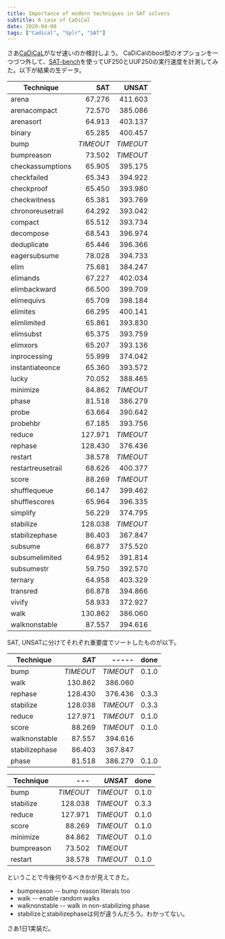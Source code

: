```yaml
---
title: Importance of modern techniques in SAT solvers
subtitle: A case of CaDiCal
date: 2020-04-08
tags: ["Cadical", "Splr", "SAT"]
---
```


さあ[CaDiCaL](https://github.com/arminbiere/cadical)がなぜ速いのか検討しよう。
CaDiCalのbool型のオプションを一つづつ外して、[SAT-bench](https://github.com/shnarazk/SAT-bench)を使ってUF250とUUF250の実行速度を計測してみた。以下が結果の生データ。

| Technique          |     SAT   |    UNSAT  |
| -----------------  | --------: | --------: |
| arena              |  67.276   |  411.603  |
| arenacompact       |  72.570   |  385.086  |
| arenasort          |  64.913   |  403.137  |
| binary             |  65.285   |  400.457  |
| bump               | *TIMEOUT* | *TIMEOUT* |
| bumpreason         |  73.502   | *TIMEOUT* |
| checkassumptions   |  65.905   |  395.175  |
| checkfailed        |  65.343   |  394.922  |
| checkproof         |  65.450   |  393.980  |
| checkwitness       |  65.381   |  393.769  |
| chronoreusetrail   |  64.292   |  393.042  |
| compact            |  65.512   |  393.734  |
| decompose          |  68.543   |  396.974  |
| deduplicate        |  65.446   |  396.366  |
| eagersubsume       |  78.028   |  394.733  |
| elim               |  75.681   |  384.247  |
| elimands           |  67.227   |  402.034  |
| elimbackward       |  66.500   |  399.709  |
| elimequivs         |  65.709   |  398.184  |
| elimites           |  66.295   |  400.141  |
| elimlimited        |  65.861   |  393.830  |
| elimsubst          |  65.375   |  393.759  |
| elimxors           |  65.207   |  393.136  |
| inprocessing       |  55.999   |  374.042  |
| instantiateonce    |  65.360   |  393.572  |
| lucky              |  70.052   |  388.465  |
| minimize           |  84.862   | *TIMEOUT* |
| phase              |  81.518   |  386.279  |
| probe              |  63.664   |  390.642  |
| probehbr           |  67.185   |  393.756  |
| reduce             |  127.971  | *TIMEOUT* |
| rephase            |  128.430  |  376.436  |
| restart            |  38.578   | *TIMEOUT* |
| restartreusetrail  |  68.626   |  400.377  |
| score              |  88.269   | *TIMEOUT* |
| shufflequeue       |  66.147   |  399.462  |
| shufflescores      |  65.964   |  396.335  |
| simplify           |  56.229   |  374.795  |
| stabilize          |  128.038  | *TIMEOUT* |
| stabilizephase     |  86.403   |  367.847  |
| subsume            |  66.877   |  375.520  |
| subsumelimited     |  64.952   |  391.814  |
| subsumestr         |  59.750   |  392.570  |
| ternary            |  64.958   |  403.329  |
| transred           |  66.878   |  394.866  |
| vivify             |  58.933   |  372.927  |
| walk               |  130.862  |  386.060  |
| walknonstable      |  87.557   |  394.616  |

SAT, UNSATに分けてそれぞれ重要度でソートしたものが以下。

| Technique          |     *SAT* |    -----  |  done |
| -----------------  | --------: | --------: | ----- |
| bump               | *TIMEOUT* | *TIMEOUT* | 0.1.0 |
| walk               |  130.862  |  386.060  |       |
| rephase            |  128.430  |  376.436  | 0.3.3 |
| stabilize          |  128.038  | *TIMEOUT* | 0.3.3 |
| reduce             |  127.971  | *TIMEOUT* | 0.1.0 |
| score              |  88.269   | *TIMEOUT* | 0.1.0 |
| walknonstable      |  87.557   |  394.616  |       |
| stabilizephase     |  86.403   |  367.847  |       |
| phase              |  81.518   |  386.279  | 0.1.0 |

| Technique          |     ---   |   *UNSAT* |  done |
| -----------------  | --------: | --------: | ----- |
| bump               | *TIMEOUT* | *TIMEOUT* | 0.1.0 |
| stabilize          |  128.038  | *TIMEOUT* | 0.3.3 |
| reduce             |  127.971  | *TIMEOUT* | 0.1.0 |
| score              |  88.269   | *TIMEOUT* | 0.1.0 |
| minimize           |  84.862   | *TIMEOUT* | 0.1.0 |
| bumpreason         |  73.502   | *TIMEOUT* |       |
| restart            |  38.578   | *TIMEOUT* | 0.1.0 |

ということで今後何やるべきかが見えてきた。

- bumpreason -- bump reason literals too
- walk -- enable random walks
- walknonstable -- walk in non-stabilizing phase
- stabilizeとstabilizephaseは何が違うんだろう。わかってない。

さあ1日1実装だ。
